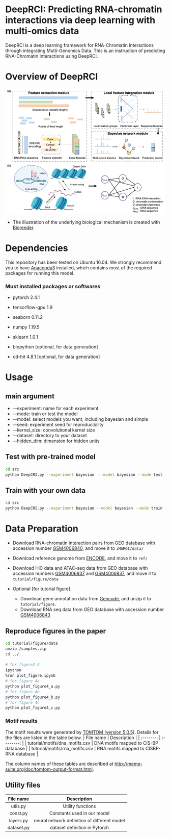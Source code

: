 # DeepRCI: Predicting RNA-chromatin interactions via deep learning with multi-omics data

DeepRCI is a deep learning framework for RNA-Chromatin Interactions through integrating Multi-Genomics Data. This is an instruction of predicting RNA-Chromatin Interactions using DeepRCI.
# Overview of DeepRCI
![Overview](figure1.jpg)
* The illustration of the underlying biological mechanism is created with [Biorender](https://www.biorender.com)
# Dependencies
This repository has been tested on Ubuntu 16.04. We strongly recommend you to have [Anaconda3](https://www.anaconda.com/distribution/) installed, which contains most of the required packages for running this model.

### Must installed packages or softwares

- pytorch  2.4.1

- tensorflow-gpu 1.9

- seaborn 0.11.2

- numpy 1.19.5

- sklearn 1.0.1

- biopython [optional, for data generation]

- cd-hit 4.8.1 [optional, for data generation]

# Usage

## main argument
- --experiment: name for each experiment
- --mode: train or test the model
- --model: select models you want, including bayesian and simple
- --seed: experiment seed for reproducibility
- --kernel_size: convolutional kernel size
- --dataset: directory to your dataset
- --hidden_dim: dimension for hidden units

## Test with pre-trained model

```bash
cd src
python DeepCRI.py --experiment bayesian  --model bayesian --mode test
```
## Train with your own data

```bash
cd src
python DeepCRI.py --experiment bayesian --model bayesian --mode train --dataset YOUR_DATA_DIRECTORY
```

# Data Preparation

- Download RNA-chromatin interaction pairs from GEO database with accession number [GSM4006840](https://www.ncbi.nlm.nih.gov/geo/query/acc.cgi?acc=GSM4006840), and move it to `iMARGI/data/`
- Download reference genome from [ENCODE](https://www.encodeproject.org/files/GRCh38_no_alt_analysis_set_GCA_000001405.15/@@download/GRCh38_no_alt_analysis_set_GCA_000001405.15.fasta.gz), and move it to `ref/`
- Download HiC data and ATAC-seq data from GEO database with accession numbers [GSM4006837](https://www.ncbi.nlm.nih.gov/geo/query/acc.cgi?acc=GSM4006837) and [GSM4006837](https://www.ncbi.nlm.nih.gov/geo/query/acc.cgi?acc=GSM4006837), and move it to `tutorial/figure/data`

- Optional [for tutorial figure]

    - Download gene annotation data from [Gencode](http://ftp.ebi.ac.uk/pub/databases/gencode/Gencode_human/release_38/gencode.v38.chr_patch_hapl_scaff.annotation.gff3.gz), and unzip it to  `tutorial/figure`.
    - Download RNA seq data from GEO database with accession number [GSM4006843](https://www.ncbi.nlm.nih.gov/geo/query/acc.cgi?acc=GSM4006843)

## Reproduce figures in the paper

```bash
cd tutorial/figure/data
unzip /samples.zip
cd ../

# for figure2-3
ipython
%run plot_figure.ipynb
# for figure 4a
python plot_figure4_a.py
# for figure 4b
python plot_figure4_b.py
# for figure 4c
python plot_figure4_c.py
```
### Motif results
The motif results were generated by [TOMTOM (version 5.0.5)](https://meme-suite.org/meme/tools/tomtom). Details for the files are listed in the table below.
| File name | Description |
| :-------: | :--------: |
| tutorial/motifs/dna_motifs.csv | DNA motifs mapped to CIS-BP database |
| tutorial/motifs/rna_motifs.csv | RNA motifs mapped to CISBP-RNA database |

The column names of these tables are described at http://meme-suite.org/doc/tomtom-output-format.html.

## Utility files

| File name | Description |
| :-------: | :--------: |
| utils.py | Utility functions |
| const.py | Constants used in our model |
| layers.py | neural network definition of different model |
| dataset.py | dataset definition in Pytorch |
